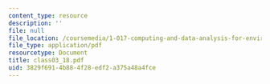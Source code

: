 ```yaml
---
content_type: resource
description: ''
file: null
file_location: /coursemedia/1-017-computing-and-data-analysis-for-environmental-applications-fall-2003/3829f6914b884f28edf2a375a48a4fce_class03_18.pdf
file_type: application/pdf
resourcetype: Document
title: class03_18.pdf
uid: 3829f691-4b88-4f28-edf2-a375a48a4fce
---
```

